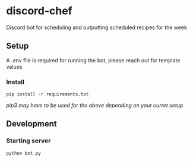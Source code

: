 # discord-chef
Discord bot for scheduling and outputting scheduled recipes for the week

## Setup
A .env file is required for running the bot, please reach out for template values

### Install

```pip install -r requirements.txt```

_pip3 may have to be used for the above depending on your curret setup_

## Development

### Starting server

```python bot.py```
